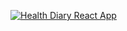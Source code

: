 [![Health Diary React App](https://yt-embed.herokuapp.com/embed?v=2R53WCHcDdQ)](https://www.youtube.com/watch?v=2R53WCHcDdQ "Health Diary React App")